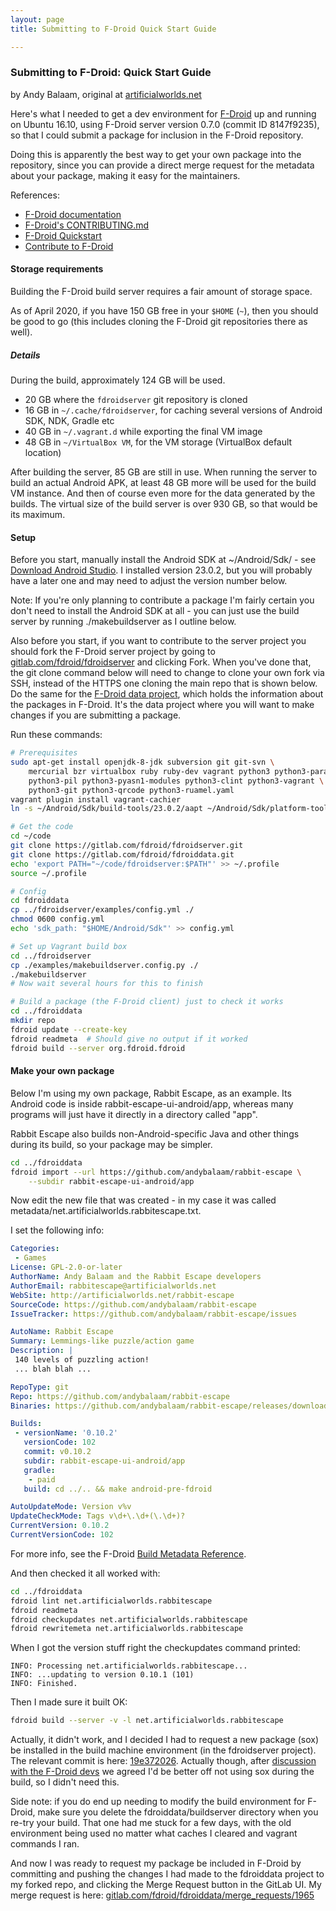 ```yaml
---
layout: page
title: Submitting to F-Droid Quick Start Guide

---
```


### Submitting to F-Droid: Quick Start Guide

by Andy Balaam, original at
[artificialworlds.net](http://www.artificialworlds.net/blog/2017/01/17/submitting-a-package-to-f-droid/)

Here's what I needed to get a dev environment for
[F-Droid](https://f-droid.org/) up and running on Ubuntu 16.10, using F-Droid
server version 0.7.0 (commit ID 8147f9235), so that I could submit a package
for inclusion in the F-Droid repository.

Doing this is apparently the best way to get your own package into the
repository, since you can provide a direct merge request for the metadata about
your package, making it easy for the maintainers.

References:

* [F-Droid documentation](https://f-droid.org/docs)
* [F-Droid's CONTRIBUTING.md](https://gitlab.com/fdroid/fdroiddata/blob/master/CONTRIBUTING.md)
* [F-Droid Quickstart](https://gitlab.com/fdroid/fdroiddata/blob/master/README.md#quickstart)
* [Contribute to F-Droid](https://f-droid.org/contribute/)

#### Storage requirements

Building the F-Droid build server requires a fair amount of storage space.

As of April 2020, if you have 150 GB free in your `$HOME` (`~`), then you
should be good to go (this includes cloning the F-Droid git repositories there
as well).

##### Details

During the build, approximately 124 GB will be used.

* 20 GB where the `fdroidserver` git repository is cloned
* 16 GB in `~/.cache/fdroidserver`, for caching several versions of Android
  SDK, NDK, Gradle etc
* 40 GB in `~/.vagrant.d` while exporting the final VM image
* 48 GB in `~/VirtualBox VM`, for the VM storage (VirtualBox default location)

After building the server, 85 GB are still in use. When running the server to
build an actual Android APK, at least 48 GB more will be used for the build VM
instance. And then of course even more for the data generated by the builds.
The virtual size of the build server is over 930 GB, so that would be its
maximum.

#### Setup

Before you start, manually install the Android SDK at ~/Android/Sdk/ - see
[Download Android
Studio](https://developer.android.com/studio/index.html#downloads).  I
installed version 23.0.2, but you will probably have a later one and may need
to adjust the version number below.

Note: If you're only planning to contribute a package I'm fairly certain you
don't need to install the Android SDK at all - you can just use the build
server by running ./makebuildserver as I outline below.

Also before you start, if you want to contribute to the server project you
should fork the F-Droid server project by going to
[gitlab.com/fdroid/fdroidserver](https://gitlab.com/fdroid/fdroidserver) and
clicking Fork.  When you've done that, the git clone command below will need to
change to clone your own fork via SSH, instead of the HTTPS one cloning the
main repo that is shown below.  Do the same for the [F-Droid data
project](https://gitlab.com/fdroid/fdroiddata), which holds the information
about the packages in F-Droid.  It's the data project where you will want to
make changes if you are submitting a package.

Run these commands:

```bash
# Prerequisites
sudo apt-get install openjdk-8-jdk subversion git git-svn \
    mercurial bzr virtualbox ruby ruby-dev vagrant python3 python3-paramiko \
    python3-pil python3-pyasn1-modules python3-clint python3-vagrant \
    python3-git python3-qrcode python3-ruamel.yaml
vagrant plugin install vagrant-cachier
ln -s ~/Android/Sdk/build-tools/23.0.2/aapt ~/Android/Sdk/platform-tools/

# Get the code
cd ~/code
git clone https://gitlab.com/fdroid/fdroidserver.git
git clone https://gitlab.com/fdroid/fdroiddata.git
echo 'export PATH="~/code/fdroidserver:$PATH"' >> ~/.profile
source ~/.profile

# Config
cd fdroiddata
cp ../fdroidserver/examples/config.yml ./
chmod 0600 config.yml
echo 'sdk_path: "$HOME/Android/Sdk"' >> config.yml

# Set up Vagrant build box
cd ../fdroidserver
cp ./examples/makebuildserver.config.py ./
./makebuildserver
# Now wait several hours for this to finish

# Build a package (the F-Droid client) just to check it works
cd ../fdroiddata
mkdir repo
fdroid update --create-key
fdroid readmeta  # Should give no output if it worked
fdroid build --server org.fdroid.fdroid
```

#### Make your own package

Below I'm using my own package, Rabbit Escape, as an example.  Its Android code
is inside rabbit-escape-ui-android/app, whereas many programs will just have it
directly in a directory called "app".

Rabbit Escape also builds non-Android-specific Java and other things during its
build, so your package may be simpler.

```bash
cd ../fdroiddata
fdroid import --url https://github.com/andybalaam/rabbit-escape \
    --subdir rabbit-escape-ui-android/app
````

Now edit the new file that was created - in my case it was called
metadata/net.artificialworlds.rabbitescape.txt.

I set the following info:

```yaml
Categories:
 - Games
License: GPL-2.0-or-later
AuthorName: Andy Balaam and the Rabbit Escape developers
AuthorEmail: rabbitescape@artificialworlds.net
WebSite: http://artificialworlds.net/rabbit-escape
SourceCode: https://github.com/andybalaam/rabbit-escape
IssueTracker: https://github.com/andybalaam/rabbit-escape/issues

AutoName: Rabbit Escape
Summary: Lemmings-like puzzle/action game
Description: |
 140 levels of puzzling action!
 ... blah blah ...

RepoType: git
Repo: https://github.com/andybalaam/rabbit-escape
Binaries: https://github.com/andybalaam/rabbit-escape/releases/download/v%v/rabbit-escape-%v.apk

Builds:
 - versionName: '0.10.2'
   versionCode: 102
   commit: v0.10.2
   subdir: rabbit-escape-ui-android/app
   gradle:
    - paid
   build: cd ../.. && make android-pre-fdroid

AutoUpdateMode: Version v%v
UpdateCheckMode: Tags v\d+\.\d+(\.\d+)?
CurrentVersion: 0.10.2
CurrentVersionCode: 102
```

For more info, see the F-Droid
[Build Metadata Reference](../Build_Metadata_Reference).

And then checked it all worked with:

```bash
cd ../fdroiddata
fdroid lint net.artificialworlds.rabbitescape
fdroid readmeta
fdroid checkupdates net.artificialworlds.rabbitescape
fdroid rewritemeta net.artificialworlds.rabbitescape
```

When I got the version stuff right the checkupdates command printed:

```
INFO: Processing net.artificialworlds.rabbitescape...
INFO: ...updating to version 0.10.1 (101)
INFO: Finished.
```

Then I made sure it built OK:

```bash
fdroid build --server -v -l net.artificialworlds.rabbitescape
```

Actually, it didn't work, and I decided I had to request a new package (sox) be
installed in the build machine environment (in the fdroidserver project).  The
relevant commit is here:
[19e372026](https://gitlab.com/andybalaam/fdroidserver/commit/19e372026aaca62349e6f5fd541dc3ba29d94836).
Actually though, after [discussion with the F-Droid
devs](https://web.archive.org/web/20171220230923/https://botbot.me/freenode/fdroid-dev/2017-01-17/?msg=79512863&page=1) we
agreed I'd be better off not using sox during the build, so I didn't need this.

Side note: if you do end up needing to modify the build environment for
F-Droid, make sure you delete the fdroiddata/buildserver directory when you
re-try your build.  That one had me stuck for a few days, with the old
environment being used no matter what caches I cleared and vagrant commands I
ran.

And now I was ready to request my package be included in F-Droid by committing
and pushing the changes I had made to the fdroiddata project to my forked repo,
and clicking the Merge Request button in the GitLab UI.  My merge request is
here:
[gitlab.com/fdroid/fdroiddata/merge_requests/1965](https://gitlab.com/fdroid/fdroiddata/merge_requests/1965)
